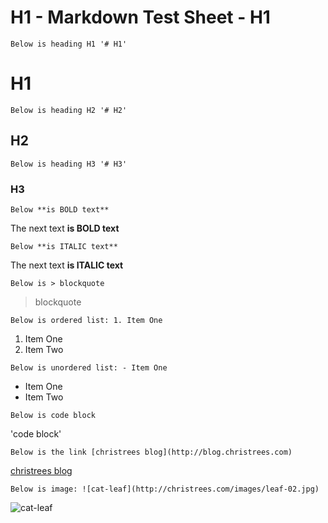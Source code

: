 
# H1 - Markdown Test Sheet - H1

```
Below is heading H1 '# H1'
```
# H1

```
Below is heading H2 '# H2'
```
## H2

```
Below is heading H3 '# H3'
```
### H3

```
Below **is BOLD text**
```
The next text **is BOLD text**

```
Below **is ITALIC text**
```
The next text **is ITALIC text**

```
Below is > blockquote
```
> blockquote

```
Below is ordered list: 1. Item One
```
1. Item One
1. Item Two

```
Below is unordered list: - Item One
```
- Item One
- Item Two

```
Below is code block
```
'code block'

```
Below is the link [christrees blog](http://blog.christrees.com)
```
[christrees blog](http://blog.christrees.com)

```
Below is image: ![cat-leaf](http://christrees.com/images/leaf-02.jpg)
```

![cat-leaf](http://christrees.com/images/leaf-02.jpg)
